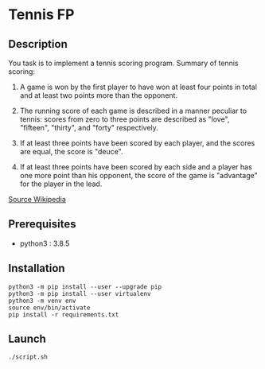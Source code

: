 # Tennis FP

## Description

You task is to implement a tennis scoring program.
Summary of tennis scoring:

1. A game is won by the first player to have won at least four points in total and at least two points more 
than the opponent.

2. The running score of each game is described in a manner peculiar to tennis: scores from zero to three points are 
described as "love", "fifteen", "thirty", and "forty" respectively.

3. If at least three points have been scored by each player, and the scores are equal, the score is "deuce".

4. If at least three points have been scored by each side and a player has one more point than his opponent, the score 
of the game is "advantage" for the player in the lead.

[Source Wikipedia](http://en.wikipedia.org/wiki/Tennis#Scoring)

## Prerequisites

- python3 : 3.8.5

## Installation

```
python3 -m pip install --user --upgrade pip
python3 -m pip install --user virtualenv
python3 -m venv env
source env/bin/activate
pip install -r requirements.txt
```

## Launch

```
./script.sh
```